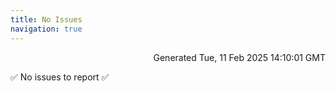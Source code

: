 ```yaml
---
title: No Issues
navigation: true
---
```


<p style="text-align:right;color:#cccs">
Generated Tue, 11 Feb 2025 14:10:01 GMT
</p>
<p>✅ No issues to report ✅</p>



